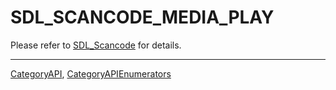 # SDL_SCANCODE_MEDIA_PLAY

Please refer to [SDL_Scancode](SDL_Scancode) for details.

----
[CategoryAPI](CategoryAPI), [CategoryAPIEnumerators](CategoryAPIEnumerators)

